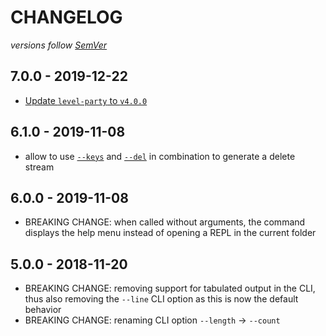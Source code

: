 # CHANGELOG
*versions follow [SemVer](http://semver.org)*

## 7.0.0 - 2019-12-22
* [Update `level-party` to `v4.0.0`](https://github.com/Level/party/blob/master/CHANGELOG.md#400---2019-12-08)

## 6.1.0 - 2019-11-08
* allow to use [`--keys`](https://github.com/maxlath/lev2#--keys) and [`--del`](https://github.com/maxlath/lev2#--del-key) in combination to generate a delete stream

## 6.0.0 - 2019-11-08
* BREAKING CHANGE: when called without arguments, the command displays the help menu instead of opening a REPL in the current folder

## 5.0.0 - 2018-11-20
* BREAKING CHANGE: removing support for tabulated output in the CLI, thus also removing the `--line` CLI option as this is now the default behavior
* BREAKING CHANGE: renaming CLI option `--length` -> `--count`
